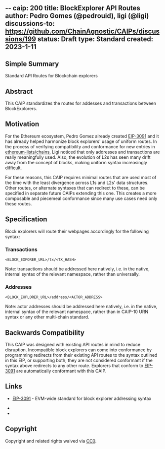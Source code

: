 --
caip: 200
title: BlockExplorer API Routes
author: Pedro Gomes (@pedrouid), ligi (@ligi)
discussions-to: https://github.com/ChainAgnostic/CAIPs/discussions/199
status: Draft
type: Standard
created: 2023-1-11
---

## Simple Summary

Standard API Routes for Blockchain explorers

## Abstract

This CAIP standardizes the routes for addesses and transactions between BlockExplorers.

## Motivation

For the Ethereum ecosystem, Pedro Gomez already created [EIP-3091][] and it has
already helped harmonize block explorers' usage of uniform routes. In the
process of verifying compatibility and conformance for new entries in
[ethereum-lists/chains][], Ligi noticed that only addresses and transactions are
really meaningfully used. Also, the evolution of L2s has seen many drift away from the
concept of blocks, making uniform syntax increasingly difficult. 

For these reasons, this CAIP requires minimal routes that are used most of the
time with the least divergence across L1s and L2s' data structures. Other
routes, or alternate syntaxes that can redirect to these, can be specified in
separate future CAIPs extending this one. This creates a more composable and
piecemeal conformance since many use cases need only these routes.

## Specification

Block explorers will route their webpages accordingly for the following syntax:

### Transactions

`<BLOCK_EXPORER_URL>/tx/<TX_HASH>`

Note: transactions should be addressed here natively, i.e. in the native,
internal syntax of the relevant namespace, rather than universally.

### Addresses

`<BLOCK_EXPLORER_URL>/address/<ACTOR_ADDRESS>`

Note: actor addresses should be addressed here natively, i.e. in the native,
internal syntax of the relevant namespace, rather than in CAIP-10 URN syntax or
any other multi-chain standard.

## Backwards Compatibility

This CAIP was designed with existing API routes in mind to reduce disruption.
Incompatible block explorers can come into conformance by programming redirects
from their existing API routes to the syntax outlined in this EIP, or supporting
both; they are not considered conformant if the syntax above redirects to any
other route. Explorers that conform to [EIP-3091][] are automatically conformant
with this CAIP.

## Links

- [EIP-3091][] - EVM-wide standard for block explorer addressing syntax

 - [EIP-3091]: https://eips.ethereum.org/EIPS/eip-3091
 - [ethereum-lists/chains]: https://github.com/ethereum-lists/chains

## Copyright

Copyright and related rights waived
via [CC0](https://creativecommons.org/publicdomain/zero/1.0/).
